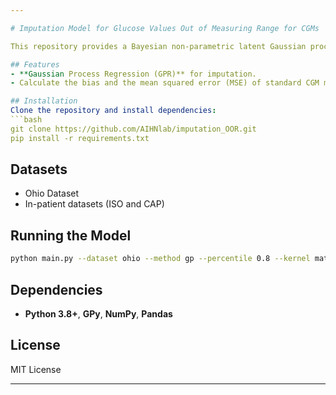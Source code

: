 ```yaml
---

# Imputation Model for Glucose Values Out of Measuring Range for CGMs

This repository provides a Bayesian non-parametric latent Gaussian process regression model for imputation of right-censored CGM data, using the **GPy** library.

## Features
- **Gaussian Process Regression (GPR)** for imputation.
- Calculate the bias and the mean squared error (MSE) of standard CGM metrics, i.e., mean glucose level, standard deviation (SD) and coefficient of variation (CV). 

## Installation
Clone the repository and install dependencies:
```bash
git clone https://github.com/AIHNlab/imputation_OOR.git
pip install -r requirements.txt
```

## Datasets
- Ohio Dataset
- In-patient datasets (ISO and CAP)

## Running the Model
```bash
python main.py --dataset ohio --method gp --percentile 0.8 --kernel matern32
```

## Dependencies
- **Python 3.8+**, **GPy**, **NumPy**, **Pandas**

## License
MIT License

---
```

